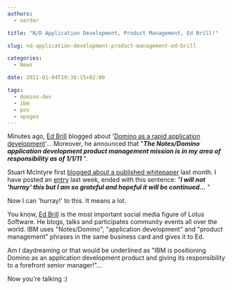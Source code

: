 ```yaml
---
authors:
  - serdar

title: "N/D Application Development, Product Management, Ed Brill!"

slug: nd-application-development-product-management-ed-brill

categories:
  - News

date: 2011-01-04T19:38:15+02:00

tags:
  - domino-dev
  - ibm
  - pov
  - xpages
---
```


Minutes ago, [Ed Brill](http://www.edbrill.com "Ed Brill") blogged about '[Domino as a rapid application development](http://www.edbrill.com/ebrill/edbrill.nsf/dx/ibm.com-whitepaper-on-domino-as-a-rapid-application-development-platform)'... Moreover, he announced that "***The Notes/Domino application development product management mission is in my area of responsibility as of 1/1/11*** ".
<!-- more -->
Stuart McIntyre first [blogged about a published whitepaper](http://collaborationmatters.com/blog/cmblog.nsf/dx/ibm-releases-new-thought-leadership-white-paper-on-development-platforms-showcasing...-lotus-domino) last month. I have posted an [entry](2010-12-so-ibm-is-marketing-lotus-domino-as-a-radd....md "so-ibm-is-marketing-lotus-domino-as-a-radd....htm") last week, ended with this sentence: "***I will not 'hurray' this but I am so grateful and hopeful it will be continued...*** "

Now I can 'hurray!' to this. It means a lot.

You know, [Ed Brill](http://www.edbrill.com "Ed Brill") is the most important social media figure of Lotus Software. He blogs, talks and participates community events all over the world. IBM uses "Notes/Domino", "application development" and "product management" phrases in the same business card and gives it to Ed.

Am I daydreaming or that would be underlined as "IBM is positioning Domino as an application development product and giving its responsibility to a forefront senior manager!"...

Now you're talking :)
